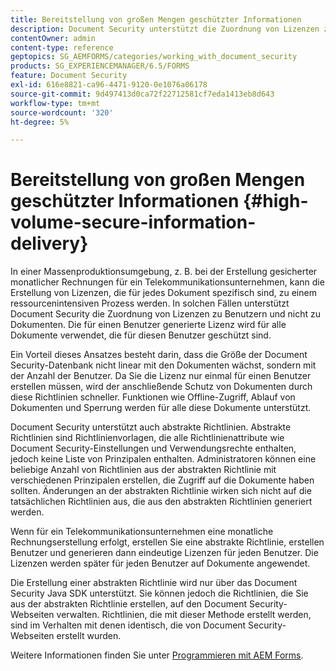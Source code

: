 ```yaml
---
title: Bereitstellung von großen Mengen geschützter Informationen
description: Document Security unterstützt die Zuordnung von Lizenzen zu Benutzern und nicht zu Dokumenten in Massenproduktionsumgebungen.
contentOwner: admin
content-type: reference
geptopics: SG_AEMFORMS/categories/working_with_document_security
products: SG_EXPERIENCEMANAGER/6.5/FORMS
feature: Document Security
exl-id: 616e8821-ca96-4471-9120-0e1076a06178
source-git-commit: 9d497413d0ca72f22712581cf7eda1413eb8d643
workflow-type: tm+mt
source-wordcount: '320'
ht-degree: 5%

---
```


# Bereitstellung von großen Mengen geschützter Informationen {#high-volume-secure-information-delivery}

In einer Massenproduktionsumgebung, z. B. bei der Erstellung gesicherter monatlicher Rechnungen für ein Telekommunikationsunternehmen, kann die Erstellung von Lizenzen, die für jedes Dokument spezifisch sind, zu einem ressourcenintensiven Prozess werden. In solchen Fällen unterstützt Document Security die Zuordnung von Lizenzen zu Benutzern und nicht zu Dokumenten. Die für einen Benutzer generierte Lizenz wird für alle Dokumente verwendet, die für diesen Benutzer geschützt sind.

Ein Vorteil dieses Ansatzes besteht darin, dass die Größe der Document Security-Datenbank nicht linear mit den Dokumenten wächst, sondern mit der Anzahl der Benutzer. Da Sie die Lizenz nur einmal für einen Benutzer erstellen müssen, wird der anschließende Schutz von Dokumenten durch diese Richtlinien schneller. Funktionen wie Offline-Zugriff, Ablauf von Dokumenten und Sperrung werden für alle diese Dokumente unterstützt.

Document Security unterstützt auch abstrakte Richtlinien. Abstrakte Richtlinien sind Richtlinienvorlagen, die alle Richtlinienattribute wie Document Security-Einstellungen und Verwendungsrechte enthalten, jedoch keine Liste von Prinzipalen enthalten. Administratoren können eine beliebige Anzahl von Richtlinien aus der abstrakten Richtlinie mit verschiedenen Prinzipalen erstellen, die Zugriff auf die Dokumente haben sollten. Änderungen an der abstrakten Richtlinie wirken sich nicht auf die tatsächlichen Richtlinien aus, die aus den abstrakten Richtlinien generiert werden.

Wenn für ein Telekommunikationsunternehmen eine monatliche Rechnungserstellung erfolgt, erstellen Sie eine abstrakte Richtlinie, erstellen Benutzer und generieren dann eindeutige Lizenzen für jeden Benutzer. Die Lizenzen werden später für jeden Benutzer auf Dokumente angewendet.

Die Erstellung einer abstrakten Richtlinie wird nur über das Document Security Java SDK unterstützt. Sie können jedoch die Richtlinien, die Sie aus der abstrakten Richtlinie erstellen, auf den Document Security-Webseiten verwalten. Richtlinien, die mit dieser Methode erstellt werden, sind im Verhalten mit denen identisch, die von Document Security-Webseiten erstellt wurden.

Weitere Informationen finden Sie unter [Programmieren mit AEM Forms](https://www.adobe.com/go/learn_aemforms_programming_63_de).
